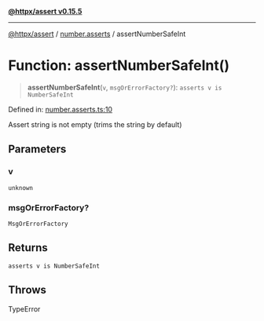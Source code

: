 [**@httpx/assert v0.15.5**](../../README.md)

***

[@httpx/assert](../../README.md) / [number.asserts](../README.md) / assertNumberSafeInt

# Function: assertNumberSafeInt()

> **assertNumberSafeInt**(`v`, `msgOrErrorFactory?`): `asserts v is NumberSafeInt`

Defined in: [number.asserts.ts:10](https://github.com/belgattitude/httpx/blob/7903e9ebf18607df55b9a2972c85cfc54f82587a/packages/assert/src/number.asserts.ts#L10)

Assert string is not empty (trims the string by default)

## Parameters

### v

`unknown`

### msgOrErrorFactory?

`MsgOrErrorFactory`

## Returns

`asserts v is NumberSafeInt`

## Throws

TypeError
